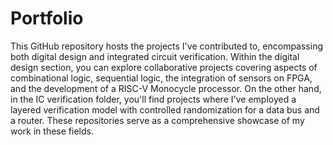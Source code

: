 # Portfolio

This GitHub repository hosts the projects I've contributed to, encompassing both digital design and integrated circuit verification. Within the digital design section, you can explore collaborative projects covering aspects of combinational logic, sequential logic, the integration of sensors on FPGA, and the development of a RISC-V Monocycle processor. On the other hand, in the IC verification folder, you'll find projects where I've employed a layered verification model with controlled randomization for a data bus and a router. These repositories serve as a comprehensive showcase of my work in these fields.
